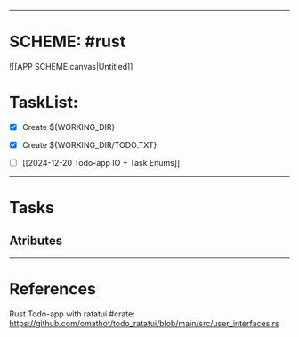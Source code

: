 
---
# SCHEME: #rust 

![[APP SCHEME.canvas|Untitled]]
# **TaskList:** 

- [x] Create ${WORKING_DIR} 
- [x] Create ${WORKING_DIR/TODO.TXT}
- [ ]  [[2024-12-20 Todo-app IO + Task Enums]]


----
# Tasks

## Atributes



---
# References

Rust Todo-app with ratatui #crate:  https://github.com/omathot/todo_ratatui/blob/main/src/user_interfaces.rs






